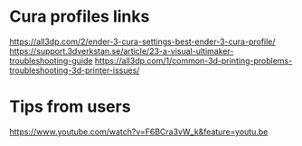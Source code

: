 # Cura profiles links
https://all3dp.com/2/ender-3-cura-settings-best-ender-3-cura-profile/
https://support.3dverkstan.se/article/23-a-visual-ultimaker-troubleshooting-guide
https://all3dp.com/1/common-3d-printing-problems-troubleshooting-3d-printer-issues/

# Tips from users
https://www.youtube.com/watch?v=F6BCra3vW_k&feature=youtu.be


